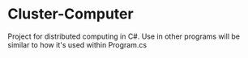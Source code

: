 # Cluster-Computer
Project for distributed computing in C#. Use in other programs will be similar to how it's used within Program.cs
